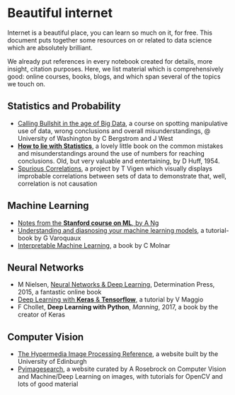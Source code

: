 # Beautiful internet

Internet is a beautiful place, you can learn so much on it, for free. This document puts together some resources on or related to data science which are absolutely brilliant.

We already put references in every notebook created for details, more insight, citation purposes. Here, we list material which is comprehensively good: online courses, books, blogs, and which span several of the topics we touch on.

## Statistics and Probability

* [Calling Bullshit in the age of Big Data](http://callingbullshit.org), a course on spotting manipulative use of data, wrong conclusions and overall misunderstandings, @ University of Washington by C Bergstrom and J West
* [**How to lie with Statistics**](https://en.wikipedia.org/wiki/How_to_Lie_with_Statistics), a lovely little book on the common mistakes and misunderstandings around the use of numbers for reaching conclusions. Old, but very valuable and entertaining, by D Huff, 1954.
* [Spurious Correlations](http://www.tylervigen.com/spurious-correlations), a project by T Vigen which visually displays improbable correlations between sets of data to demonstrate that, well, correlation is not causation

## Machine Learning

* [Notes from the **Stanford course on ML**, by A Ng](http://cs229.stanford.edu/materials.html)
* [Understanding and diasnosing your machine learning models](http://gael-varoquaux.info/interpreting_ml_tuto/index.html), a tutorial-book by G Varoquaux
* [Interpretable Machine Learning](https://christophm.github.io/interpretable-ml-book/), a book by C Molnar

## Neural Networks

* M Nielsen, [Neural Networks & Deep Learning](http://neuralnetworksanddeeplearning.com/index.html), Determination Press, 2015, a fantastic online book
* [Deep Learning with **Keras** & **Tensorflow**](https://github.com/leriomaggio/deep-learning-keras-tensorflow), a tutorial by V Maggio
* F Chollet, **Deep Learning with Python**, *Manning*, 2017, a book by the creator of Keras

## Computer Vision

* [The Hypermedia Image Processing Reference](https://homepages.inf.ed.ac.uk/rbf/HIPR2/index.htm), a website built by the University of Edinburgh
* [Pyimagesearch](https://www.pyimagesearch.com), a website curated by A Rosebrock on Computer Vision and Machine/Deep Learning on images, with tutorials for OpenCV and lots of good material
